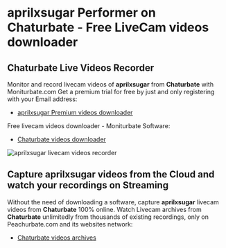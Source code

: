 # aprilxsugar Performer on Chaturbate - Free LiveCam videos downloader

## Chaturbate Live Videos Recorder

Monitor and record livecam videos of **aprilxsugar** from **Chaturbate** with Moniturbate.com
Get a premium trial for free by just and only registering with your Email address:
* [aprilxsugar Premium videos downloader](https://moniturbate.com/request-demo-licence-key.html)

Free livecam videos downloader - Moniturbate Software:
* [Chaturbate videos downloader](https://moniturbate.com/moniturbate-download-software.html)

![aprilxsugar livecam videos recorder](https://peachurnet.com/templates/moniturbate-software.png)


## Capture aprilxsugar videos from the Cloud and watch your recordings on Streaming

Without the need of downloading a software, capture **aprilxsugar** livecam videos from **Chaturbate** 100% online.
Watch Livecam archives from **Chaturbate** unlimitedly from thousands of existing recordings, only on Peachurbate.com and its websites network:
* [Chaturbate videos archives](https://peachurnet.com/)